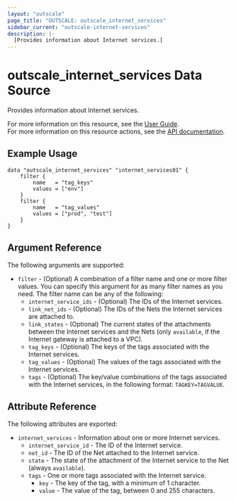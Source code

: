```yaml
---
layout: "outscale"
page_title: "OUTSCALE: outscale_internet_services"
sidebar_current: "outscale-internet-services"
description: |-
  [Provides information about Internet services.]
---
```


# outscale_internet_services Data Source

Provides information about Internet services.

For more information on this resource, see the [User Guide](https://docs.outscale.com/en/userguide/About-Internet-Gateways.html).  
For more information on this resource actions, see the [API documentation](https://docs.outscale.com/api#3ds-outscale-api-internetservice).

## Example Usage

```hcl
data "outscale_internet_services" "internet_services01" {
    filter {
        name   = "tag_keys"
        values = ["env"]
    }
    filter {
        name   = "tag_values"
        values = ["prod", "test"]
    }
}
```

## Argument Reference

The following arguments are supported:

* `filter` - (Optional) A combination of a filter name and one or more filter values. You can specify this argument for as many filter names as you need. The filter name can be any of the following:
    * `internet_service_ids` - (Optional) The IDs of the Internet services.
    * `link_net_ids` - (Optional) The IDs of the Nets the Internet services are attached to.
    * `link_states` - (Optional) The current states of the attachments between the Internet services and the Nets (only `available`, if the Internet gateway is attached to a VPC).
    * `tag_keys` - (Optional) The keys of the tags associated with the Internet services.
    * `tag_values` - (Optional) The values of the tags associated with the Internet services.
    * `tags` - (Optional) The key/value combinations of the tags associated with the Internet services, in the following format: `TAGKEY=TAGVALUE`.

## Attribute Reference

The following attributes are exported:

* `internet_services` - Information about one or more Internet services.
    * `internet_service_id` - The ID of the Internet service.
    * `net_id` - The ID of the Net attached to the Internet service.
    * `state` - The state of the attachment of the Internet service to the Net (always `available`).
    * `tags` - One or more tags associated with the Internet service.
        * `key` - The key of the tag, with a minimum of 1 character.
        * `value` - The value of the tag, between 0 and 255 characters.
